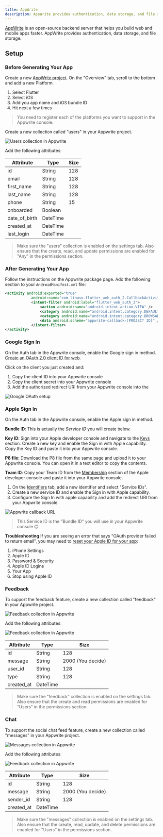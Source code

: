 ```yaml
---
title: AppWrite
description: AppWrite provides authentication, data storage, and file storage
---
```


[AppWrite](https://appwrite.io/) is an open-source backend server that helps you build web and mobile apps faster. AppWrite provides authentication, data storage, and file storage.

## Setup

### Before Generating Your App
Create a new [AppWrite project](https://cloud.appwrite.io/console/organization-6496393dc5f3f1d8dafb). On the "Overview" tab, scroll to the bottom and add a new Platform.

1. Select Flutter
2. Select iOS
3. Add you app name and iOS bundle ID
4. Hit next a few times

> You need to register each of the platforms you want to support in the Appwrite console.

Create a new collection called "users" in your Appwrite project.

![Users collection in Appwrite](https://github.com/jtmuller5/flutter_fast_cli/raw/main/doc/appwrite/image-3.png)

Add the following attributes:

| Attribute | Type | Size |
|-----------|------|------|
| id | String | 128 |
| email | String | 128 |
| first_name | String | 128 |
| last_name | String | 128 |
| phone | String | 15 |
| onboarded | Boolean | |
| date_of_birth | DateTime| |
| created_at | DateTime| |
| last_login | DateTime| |

> Make sure the "users" collection is enabled on the settings tab. Also ensure that the create, read, and update permissions are enabled for "Any" in the permissions section.

### After Generating Your App

Follow the instructions on the Appwrite package page. Add the following section to your `AndroidManifest.xml` file:

```xml
<activity android:exported="true"
            android:name="com.linusu.flutter_web_auth_2.CallbackActivity">
            <intent-filter android:label="flutter_web_auth_2">
                <action android:name="android.intent.action.VIEW" />
                <category android:name="android.intent.category.DEFAULT" />
                <category android:name="android.intent.category.BROWSABLE" />
                <data android:scheme="appwrite-callback-[PROJECT ID]" />
            </intent-filter>
</activity>
```

### Google Sign In

On the Auth tab in the Appwrite console, enable the Google sign in method. [Create an OAuth 2.0 client ID for web](https://console.cloud.google.com/apis/credentials?project=flutter-fast).

Click on the client you just created and:
1. Copy the client ID into your Appwrite console
2. Copy the client secret into your Appwrite console
3. Add the authorized redirect URI from your Appwrite console into the 

![Google OAuth setup](https://github.com/jtmuller5/flutter_fast_cli/raw/main/doc/appwrite/image-4.png)

### Apple Sign In
On the Auth tab in the Appwrite console, enable the Apple sign in method.

**Bundle ID**:
This is actually the _Service ID_ you will create below.

**Key ID**:
Sign into your Apple developer console and navigate to the [Keys](https://developer.apple.com/account/resources/authkeys/list) section. Create a new key and enable the Sign in with Apple capability. Copy the Key ID and paste it into your Appwrite console.

**P8 file**:
Download the P8 file from the same page and upload it to your Appwrite console. You can open it in a text editor to copy the contents.

**Team ID**:
Copy your Team ID from the [Membership](https://developer.apple.com/account/#/membership) section of the Apple developer console and paste it into your Appwrite console.

1. On the [Identifiers](https://developer.apple.com/account/resources/identifiers/list/serviceId) tab, add a new identifier and select "Service IDs". 
2. Create a new service ID and enable the Sign in with Apple capability. 
3. Configure the Sign In with apple capability and add the redirect URI from your Appwrite console. 

![Appwrite callback URL](https://github.com/jtmuller5/flutter_fast_cli/raw/main/doc/appwrite/image-6.png)

> This Service ID is the "Bundle ID" you will use in your Appwrite console 🙃

**Troubleshooting**
If you are seeing an error that says "OAuth provider failed to return email", you may need to [reset your Apple ID for your app](https://stackoverflow.com/a/65518275/12806961):

1. iPhone Settings
2. Apple ID
3. Password & Security
4. Apple ID Logins
5. Your App
6. Stop using Apple ID


### Feedback
To support the feedback feature, create a new collection called "feedback" in your Appwrite project.

![Feedback collection in Appwrite](https://github.com/jtmuller5/flutter_fast_cli/raw/main/doc/appwrite/image-2.png)

Add the following attributes:

![Feedback collection in Appwrite](https://github.com/jtmuller5/flutter_fast_cli/raw/main/doc/appwrite/image-3.png)

| Attribute | Type | Size |
|-----------|------|------|
| id | String | 128 |
| message | String | 2000 (You decide) |
| user_id | String | 128  |
| type | String | 128 |
| created_at | DateTime| |

> Make sure the "feedback" collection is enabled on the settings tab. Also ensure that the create and read permissions are enabled for "Users" in the permissions section.


### Chat

To support the social chat feed feature, create a new collection called "messages" in your Appwrite project.

![Messages collection in Appwrite](https://github.com/jtmuller5/flutter_fast_cli/raw/main/doc/appwrite/image.png)

Add the following attributes:

![Feedback collection in Appwrite](https://github.com/jtmuller5/flutter_fast_cli/raw/main/doc/appwrite/image-1.png)

| Attribute | Type | Size |
|-----------|------|------|
| id | String | 128 |
| message | String | 2000 (You decide) |
| sender_id | String | 128 |
| created_at | DateTime| |

> Make sure the "messages" collection is enabled on the settings tab. Also ensure that the create, read, update, and delete permissions are enabled for "Users" in the permissions section.